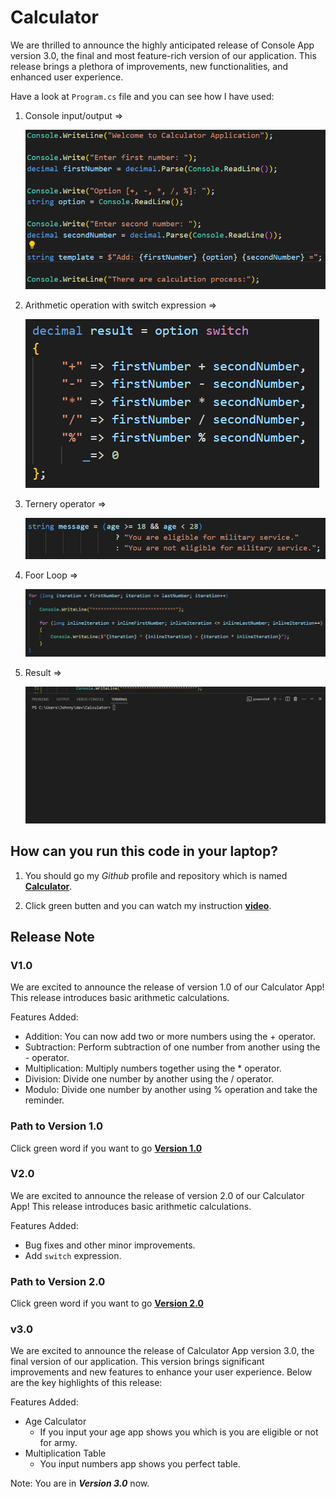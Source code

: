 # Calculator

We are thrilled to announce the highly anticipated release of Console App version 3.0, the final and most feature-rich version of our application. This release brings a plethora of improvements, new functionalities, and enhanced user experience.

Have a look at `Program.cs` file and you can see how I have used:

1. Console input/output =>

    ![image](./Assets/image.png)

2. Arithmetic operation with switch expression =>

    ![image](./Assets/image1.png)

3. Ternery operator =>

    ![image](./Assets/image2.png)

4. Foor Loop =>

    ![image](./Assets/image3.png)

3. Result =>

    ![gif](./Assets/Animation.gif)
    

## How can you run this code in your laptop?


1. You should go my *Github* profile and repository which is named **[Calculator](https://github.com/JohnnySenior/Calculator)**.

2. Click green butten and you can watch my instruction **[video](https://www.loom.com/share/9cebefe04b8b40f0bb6c48f87f58ad59?sid=fdb619c9-6bf3-4cf8-bb5b-a907855b4625)**.

## Release Note

### V1.0

We are excited to announce the release of version 1.0 of our Calculator App! This release introduces basic arithmetic calculations.

Features Added:

* Addition: You can now add two or more numbers using the + operator.
* Subtraction: Perform subtraction of one number from another using the - operator.
* Multiplication: Multiply numbers together using the * operator.
* Division: Divide one number by another using the / operator.
* Modulo: Divide one number by another using % operation and take the reminder.

### Path to Version 1.0

Click green word if you want to go **[Version 1.0](https://github.com/JohnnySenior/Calculator/tree/releases/v1.0)**

### V2.0

We are excited to announce the release of version 2.0 of our Calculator App! This release introduces basic arithmetic calculations.

Features Added:

* Bug fixes and other minor improvements.
* Add `switch` expression.

### Path to Version 2.0

Click green word if you want to go **[Version 2.0](https://github.com/JohnnySenior/Calculator/tree/releases/v2.0)**


### v3.0

We are excited to announce the release of Calculator App version 3.0, the final version of our application. This version brings significant improvements and new features to enhance your user experience. Below are the key highlights of this release:

Features Added:

* Age Calculator
    * If you input your age app shows you which is you are eligible or not for army.
* Multiplication Table
    * You input numbers app shows you perfect table.

Note: You are in **_Version 3.0_** now.